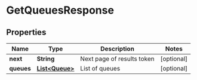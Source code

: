 

# GetQueuesResponse


## Properties

| Name | Type | Description | Notes |
|------------ | ------------- | ------------- | -------------|
|**next** | **String** | Next page of results token |  [optional] |
|**queues** | [**List&lt;Queue&gt;**](Queue.md) | List of queues |  [optional] |



